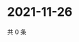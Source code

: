 # 2021-11-26

共 0 条

<!-- BEGIN WEIBO -->
<!-- 最后更新时间 Fri Nov 26 2021 15:09:04 GMT+0800 (China Standard Time) -->

<!-- END WEIBO -->
